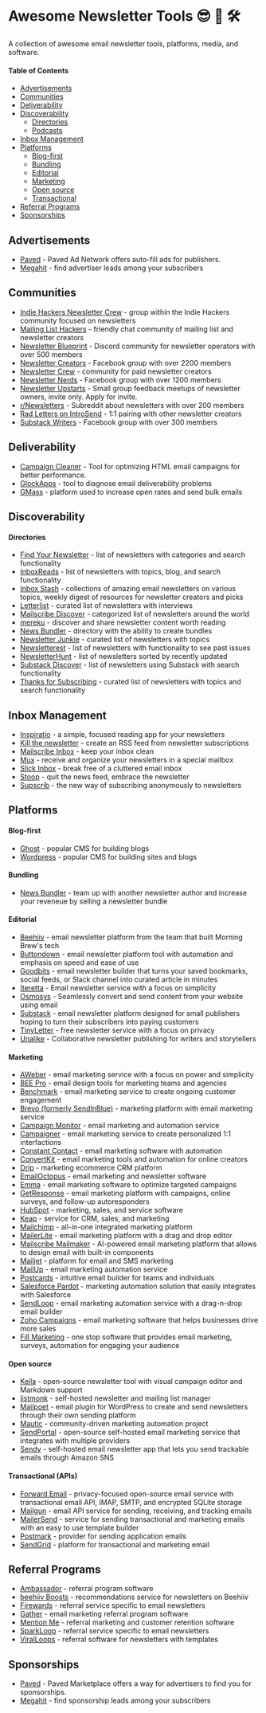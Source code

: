 # Awesome Newsletter Tools 😎 📩 🛠

A collection of awesome email newsletter tools, platforms, media, and software.

#### Table of Contents

- [Advertisements](#advertisements)
- [Communities](#communities)
- [Deliverability](#deliverability)
- [Discoverability](#discoverability)
  - [Directories](#directories)
  - [Podcasts](#podcasts)
- [Inbox Management](#inbox-management)
- [Platforms](#platforms)
  - [Blog-first](#blog-first)
  - [Bundling](#bundling)
  - [Editorial](#editorial)
  - [Marketing](#marketing)
  - [Open source](#open-source)
  - [Transactional](#transactional)
- [Referral Programs](#referral-programs)
- [Sponsorships](#sponsorships)

## Advertisements

- [Paved](https://www.paved.com/publishers) - Paved Ad Network offers auto-fill ads for publishers.
- [Megahit](https://www.megahit.app/) - find advertiser leads among your subscribers

## Communities

- [Indie Hackers Newsletter Crew](https://www.indiehackers.com/group/newsletter-crew) - group within the Indie Hackers community focused on newsletters
- [Mailing List Hackers](https://www.mailinglisthackers.com/chat) - friendly chat community of mailing list and newsletter creators
- [Newsletter Blueprint](https://lab.newsletterblueprint.com/) - Discord community for newsletter operators with over 500 members
- [Newsletter Creators](https://www.facebook.com/groups/NewsletterCreators/) - Facebook group with over 2200 members
- [Newsletter Crew](https://newslettercrew.com/) - community for paid newsletter creators
- [Newsletter Nerds](https://www.facebook.com/groups/NewsletterNerds/) - Facebook group with over 1200 members
- [Newsletter Upstarts](https://bit.ly/newslttring) - Small group feedback meetups of newsletter owners, invite only. Apply for invite.
- [r/Newsletters](http://reddit.com/r/newsletters) - Subreddit about newsletters with over 200 members
- [Rad Letters on IntroSend](https://www.introsend.com/communities/rad-letters/join) - 1:1 pairing with other newsletter creators
- [Substack Writers](https://www.facebook.com/groups/substackwriters) - Facebook group with over 300 members

## Deliverability

- [Campaign Cleaner](https://campaigncleaner.com/) - Tool for optimizing HTML email campaigns for better performance.
- [GlockApps](https://glockapps.com/) - tool to diagnose email deliverability problems
- [GMass](https://www.gmass.co/) - platform used to increase open rates and send bulk emails

## Discoverability

#### Directories

- [Find Your Newsletter](https://findnewsletters.com/) - list of newsletters with categories and search functionality
- [InboxReads](https://inboxreads.co/) - list of newsletters with topics, blog, and search functionality
- [Inbox Stash](https://inboxstash.com/) - collections of amazing email newsletters on various topics, weekly digest of resources for newsletter creators and picks
- [Letterlist](https://letterlist.com/) - curated list of newsletters with interviews
- [Mailscribe Discover](https://mailscribe.com/discover) - categorized list of newsletters around the world
- [mereku](http://mereku.com/) - discover and share newsletter content worth reading
- [News Bundler](https://newsbundler.com/) - directory with the ability to create bundles
- [Newsletter Junkie](https://newsletterjunkie.com/) - curated list of newsletters with topics
- [Newsletterest](https://newsletterest.com/) - list of newsletters with functionality to see past issues
- [NewsletterHunt](https://newsletterhunt.com/) - list of newsletters sorted by recently updated
- [Substack Discover](https://substack.com/discover) - list of newsletters using Substack with search functionality
- [Thanks for Subscribing](https://www.thanksforsubscribing.app/) - curated list of newsletters with topics and search functionality

## Inbox Management

- [Inspiratio](https://inspirat.io/) - a simple, focused reading app for your newsletters
- [Kill the newsletter](https://www.kill-the-newsletter.com/) - create an RSS feed from newsletter subscriptions
- [Mailscribe Inbox](https://mailscribe.com/page/inbox) - keep your inbox clean
- [Mux](https://mux.to/) - receive and organize your newsletters in a special mailbox
- [Slick Inbox](https://slickinbox.com/) - break free of a cluttered email inbox
- [Stoop](https://stoopinbox.com/) - quit the news feed, embrace the newsletter
- [Supscrib](https://supscrib.com/) - the new way of subscribing anonymously to newsletters

## Platforms

#### Blog-first

- [Ghost](https://ghost.org/) - popular CMS for building blogs
- [Wordpress](https://wordpress.com/) - popular CMS for building sites and blogs

#### Bundling

- [News Bundler](https://newsbundler.com/) - team up with another newsletter author and increase your reveneue by selling a newsletter bundle

#### Editorial

- [Beehiiv](https://www.beehiiv.com/) - email newsletter platform from the team that built Morning Brew's tech
- [Buttondown](https://buttondown.email/) - email newsletter platform tool with automation and emphasis on speed and ease of use
- [Goodbits](https://goodbits.io/) - email newsletter builder that turns your saved bookmarks, social feeds, or Slack channel into curated article in minutes
- [Iteretta](https://iteretta.com/) - Email newsletter service with a focus on simplicity
- [Osmosys](https://yellowbrim.com/osmosys) - Seamlessly convert and send content from your website using email
- [Substack](https://substack.com/) - email newsletter platform designed for small publishers hoping to turn their subscribers into paying customers
- [TinyLetter](https://tinyletter.com/) - free newsletter service with a focus on privacy
- [Unalike](https://unalike.net/) - Collaborative newsletter publishing for writers and storytellers

#### Marketing

- [AWeber](https://www.aweber.com/email-newsletters.htm) - email marketing service with a focus on power and simplicity
- [BEE Pro](https://beefree.io/bee-pro/) - email design tools for marketing teams and agencies
- [Benchmark](https://www.benchmarkemail.com/) - email marketing service to create ongoing customer engagement
- [Brevo (formerly SendInBlue)](https://www.sendinblue.com/) - marketing platform with email marketing service
- [Campaign Monitor](https://www.campaignmonitor.com/) - email marketing and automation service
- [Campaigner](https://www.campaigner.com/) - email marketing service to create personalized 1:1 interfactions
- [Constant Contact](https://blogs.constantcontact.com/) - email marketing software with automation
- [ConvertKit](https://convertkit.com/) - email marketing tools and automation for online creators
- [Drip](https://www.drip.com/) - marketing ecommerce CRM platform
- [EmailOctopus](https://emailoctopus.com/) - email marketing and newsletter software
- [Emma](http://myemma.com/) - email marketing software to optimize targeted campaigns
- [GetResponse](https://www.getresponse.com/) - email marketing platform with campaigns, online surveys, and follow-up autoresponders
- [HubSpot](https://www.hubspot.com/products/marketing/email) - marketing, sales, and service software
- [Keap](https://keap.com/) - service for CRM, sales, and marketing
- [Mailchimp](https://mailchimp.com/) - all-in-one integrated marketing platform
- [MailerLite](https://www.mailerlite.com/features/newsletter-editor) - email marketing platform with a drag and drop editor
- [Mailscribe Mailmaker](https://mailscribe.com/page/mailmaker) - AI-powered email marketing platform that allows to design email with built-in components
- [Mailjet](https://www.mailjet.com/) - platform for email and SMS marketing
- [MailUp](https://www.mailup.com/) - email marketing automation service
- [Postcards](https://designmodo.com/postcards/) - intuitive email builder for teams and individuals
- [Salesforce Pardot](https://www.pardot.com/) - marketing automation solution that easily integrates with Salesforce
- [SendLoop](https://sendloop.com/) - email marketing automation service with a drag-n-drop email builder
- [Zoho Campaigns](https://www.zoho.com/campaigns/) - email marketing software that helps businesses drive more sales
- [Fill Marketing](https://fillmarketing.com/) - one stop software that provides email marketing, surveys, automation for engaging your audience

#### Open source

- [Keila](https://www.keila.io/) - open-source newsletter tool with visual campaign editor and Markdown support 
- [listmonk](https://listmonk.app/) - self-hosted newsletter and mailing list manager
- [Mailpoet](https://www.mailpoet.com/) - email plugin for WordPress to create and send newsletters through their own sending platform
- [Mautic](https://www.mautic.org/) - community-driven marketing automation project
- [SendPortal](https://sendportal.io/) - open-source self-hosted email marketing service that integrates with multiple providers
- [Sendy](https://sendy.co/) - self-hosted email newsletter app that lets you send trackable emails through Amazon SNS

#### Transactional (APIs)

- [Forward Email](https://forwardemail.net) - privacy-focused open-source email service with transactional email API, IMAP, SMTP, and encrypted SQLite storage
- [Mailgun](https://www.mailgun.com/) - email API service for sending, receiving, and tracking emails
- [MailerSend](https://www.mailersend.com/) - service for sending transactional and marketing emails with an easy to use template builder
- [Postmark](https://postmarkapp.com/) - provider for sending application emails
- [SendGrid](https://sendgrid.com/) - platform for transactional and marketing email

## Referral Programs

- [Ambassador](https://www.getambassador.com/) - referral program software
- [beehiiv Boosts](https://www.beehiiv.com/features/boosts) - recommendations service for newsletters on Beehiiv
- [Firewards](https://www.firewards.com/) - referral service specific to email newsletters
- [Gather](https://hq.gathercustomers.com/) - email marketing referral program software
- [Mention Me](https://www.mention-me.com/) - referral marketing and customer retention software
- [SparkLoop](https://sparkloop.app/) - referral service specific to email newsletters
- [ViralLoops](http://viral-loops.com/) - referral software for newsletters with templates

## Sponsorships

- [Paved](https://www.paved.com/publishers) - Paved Marketplace offers a way for advertisers to find you for sponsorships.
- [Megahit](https://www.megahit.app/) - find sponsorship leads among your subscribers
